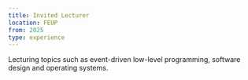 ```yaml
---
title: Invited Lecturer
location: FEUP
from: 2025
type: experience
---
```


Lecturing topics such as event-driven low-level programming, software design and operating systems.
